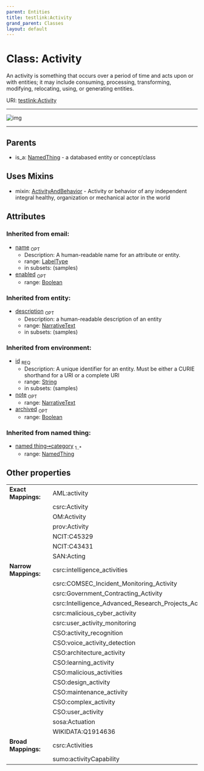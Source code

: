 ```yaml
---
parent: Entities
title: testlink:Activity
grand_parent: Classes
layout: default
---
```


# Class: Activity


An activity is something that occurs over a period of time and acts upon or with entities; it may include consuming, processing, transforming, modifying, relocating, using, or generating entities.

URI: [testlink:Activity](https://w3id.org/testlink/vocab/Activity)


---

![img](http://yuml.me/diagram/nofunky;dir:TB/class/[NamedThing],[ActivityAndBehavior],[Activity%7Cid(i):string;name(i):label_type%20%3F;enabled(i):boolean%20%3F;archived(i):boolean%20%3F;description(i):narrative_text%20%3F;note(i):narrative_text%20%3F]uses%20-.-%3E[ActivityAndBehavior],[NamedThing]%5E-[Activity])

---


## Parents

 *  is_a: [NamedThing](NamedThing.md) - a databased entity or concept/class

## Uses Mixins

 *  mixin: [ActivityAndBehavior](ActivityAndBehavior.md) - Activity or behavior of any independent integral healthy, organization or mechanical actor in the world

## Attributes


### Inherited from email:

 * [name](name.md)  <sub>OPT</sub>
    * Description: A human-readable name for an attribute or entity.
    * range: [LabelType](types/LabelType.md)
    * in subsets: (samples)
 * [enabled](enabled.md)  <sub>OPT</sub>
    * range: [Boolean](types/Boolean.md)

### Inherited from entity:

 * [description](description.md)  <sub>OPT</sub>
    * Description: a human-readable description of an entity
    * range: [NarrativeText](types/NarrativeText.md)
    * in subsets: (samples)

### Inherited from environment:

 * [id](id.md)  <sub>REQ</sub>
    * Description: A unique identifier for an entity. Must be either a CURIE shorthand for a URI or a complete URI
    * range: [String](types/String.md)
    * in subsets: (samples)
 * [note](note.md)  <sub>OPT</sub>
    * range: [NarrativeText](types/NarrativeText.md)
 * [archived](archived.md)  <sub>OPT</sub>
    * range: [Boolean](types/Boolean.md)

### Inherited from named thing:

 * [named thing➞category](named_thing_category.md)  <sub>1..*</sub>
    * range: [NamedThing](NamedThing.md)

## Other properties

|  |  |  |
| --- | --- | --- |
| **Exact Mappings:** | | AML:activity |
|  | | csrc:Activity |
|  | | OM:Activity |
|  | | prov:Activity |
|  | | NCIT:C45329 |
|  | | NCIT:C43431 |
|  | | SAN:Acting |
| **Narrow Mappings:** | | csrc:intelligence_activities |
|  | | csrc:COMSEC_Incident_Monitoring_Activity |
|  | | csrc:Government_Contracting_Activity |
|  | | csrc:Intelligence_Advanced_Research_Projects_Activity |
|  | | csrc:malicious_cyber_activity |
|  | | csrc:user_activity_monitoring |
|  | | CSO:activity_recognition |
|  | | CSO:voice_activity_detection |
|  | | CSO:architecture_activity |
|  | | CSO:learning_activity |
|  | | CSO:malicious_activities |
|  | | CSO:design_activity |
|  | | CSO:maintenance_activity |
|  | | CSO:complex_activity |
|  | | CSO:user_activity |
|  | | sosa:Actuation |
|  | | WIKIDATA:Q1914636 |
| **Broad Mappings:** | | csrc:Activities |
|  | | sumo:activityCapability |

